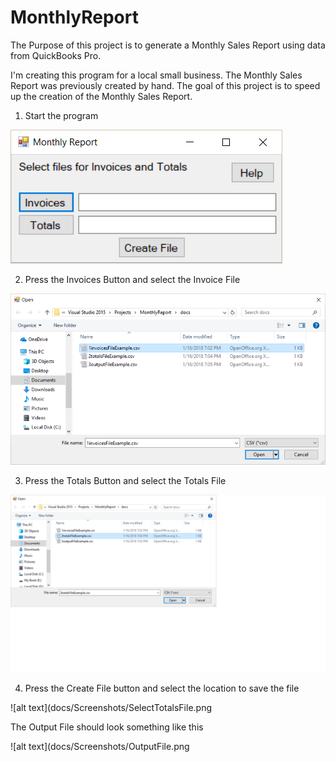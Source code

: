 # MonthlyReport

The Purpose of this project is to generate a Monthly Sales Report using data from QuickBooks Pro. 

I'm creating this program for a local small business. The Monthly Sales Report was previously created by hand.
The goal of this project is to speed up the creation of the Monthly Sales Report.


1. Start the program

![alt text](docs/Screenshots/Monthly.png)

2. Press the Invoices Button and select the Invoice File

![alt text](docs/Screenshots/SelectInvoiceFile.png)

3. Press the Totals Button and select the Totals File

![alt text](docs/Screenshots/SelectTotalsFile.png)

4. Press the Create File button and select the location to save the file

![alt text](docs/Screenshots/SelectTotalsFile.png

The Output File should look something like this

![alt text](docs/Screenshots/OutputFile.png
